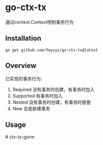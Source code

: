 # go-ctx-tx

通过context.Context控制事务行为

## Installation

    go get github.com/fmyxyz/go-ctx-tx@latest

## Overview

已实现的事务行为:

1. Required 没有事务时创建，有事务时加入
2. Supported 有事务时加入
3. Nested 没有事务时创建，有事务时嵌套
4. New 总是新建事务

## Usage

#   c t x - t x - g o r m  
 